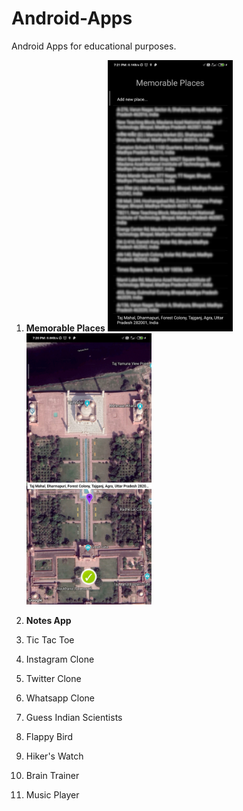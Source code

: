 # Android-Apps
Android Apps for educational purposes.

1. **Memorable Places**
<img src="Screenshots/Memorable_Places_1.jpg" width="200"><img src="Screenshots/Memorable_Places_2.jpg" width="200">

2. **Notes App**
3. Tic Tac Toe
4. Instagram Clone
5. Twitter Clone
6. Whatsapp Clone
7. Guess Indian Scientists
8. Flappy Bird
9. Hiker's Watch
10. Brain Trainer
11. Music Player
